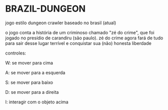 # BRAZIL-DUNGEON
jogo estilo dungeon crawler baseado no brasil (atual)

o jogo conta a história de um criminoso chamado "zé do crime", que foi jogado no presídio de carandiru (são paulo). zé do crime agora fará de tudo para sair desse lugar terrível e conquistar sua (não) honesta liberdade

controles:

W: se mover para cima

A: se mover para a esquerda

S: se mover para baixo

D: se mover para a direita

I: interagir com o objeto acima
